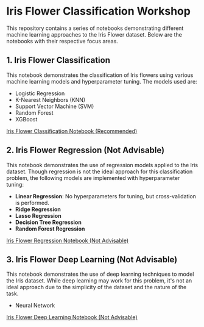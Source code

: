 # Iris Flower Classification Workshop

This repository contains a series of notebooks demonstrating different machine learning approaches to the Iris Flower dataset. Below are the notebooks with their respective focus areas.

## 1. Iris Flower Classification

This notebook demonstrates the classification of Iris flowers using various machine learning models and hyperparameter tuning. The models used are:

- Logistic Regression
- K-Nearest Neighbors (KNN)
- Support Vector Machine (SVM)
- Random Forest
- XGBoost

[Iris Flower Classification Notebook (Recommended)](https://colab.research.google.com/github/SalasNorman/workshop/blob/main/iris/iris_classification.ipynb)

## 2. Iris Flower Regression (Not Advisable)

This notebook demonstrates the use of regression models applied to the Iris dataset. Though regression is not the ideal approach for this classification problem, the following models are implemented with hyperparameter tuning:

- **Linear Regression**: No hyperparameters for tuning, but cross-validation is performed.
- **Ridge Regression**
- **Lasso Regression**
- **Decision Tree Regression**
- **Random Forest Regression**

[Iris Flower Regression Notebook (Not Advisable)](https://colab.research.google.com/github/SalasNorman/workshop/blob/main/iris/iris_regression.ipynb)

## 3. Iris Flower Deep Learning (Not Advisable)

This notebook demonstrates the use of deep learning techniques to model the Iris dataset. While deep learning may work for this problem, it's not an ideal approach due to the simplicity of the dataset and the nature of the task.

- Neural Network

[Iris Flower Deep Learning Notebook (Not Advisable)](https://colab.research.google.com/github/SalasNorman/workshop/blob/main/iris/iris_simpleDP.ipynb)
